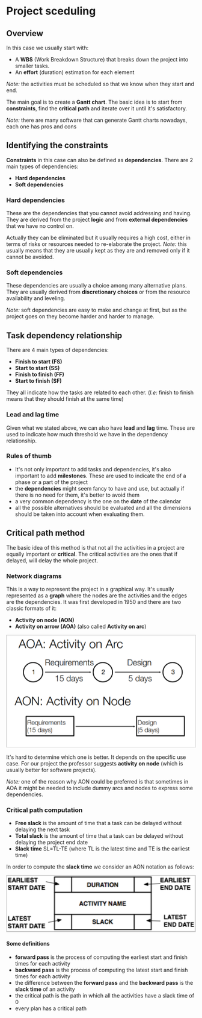 # Project sceduling

## Overview

In this case we usually start with:

- A **WBS** (Work Breakdown Structure) that breaks down the project into smaller tasks.
- An **effort** (duration) estimation for each element

*Note:* the activities must be scheduled so that we know when they start and end.

The main goal is to create a **Gantt chart**. The basic idea is to start from **constraints**, find the **critical path** and iterate over it until it's satisfactory.

*Note:* there are many software that can generate Gantt charts nowadays, each one has pros and cons

## Identifying the constraints

**Constraints** in this case can also be defined as **dependencies**. There are 2 main types of dependencies:

- **Hard dependencies**
- **Soft dependencies**

### Hard dependencies

These are the dependencies that you cannot avoid addressing and having. They are derived from the project **logic** and from **external dependencies** that we have no control on.

Actually they can be eliminated but it usually requires a high cost, either in terms of risks or resources needed to re-elaborate the project. *Note:* this usually means that they are usually kept as they are and removed only if it cannot be avoided.

### Soft dependencies

These dependencies are usually a choice among many alternative plans. They are usually derived from **discretionary choices** or from the resource availability and leveling.

*Note:* soft dependencies are easy to make and change at first, but as the project goes on they become harder and harder to manage.

## Task dependency relationship

There are 4 main types of dependencies:

- **Finish to start (FS)**
- **Start to start (SS)**
- **Finish to finish (FF)**
- **Start to finish (SF)**

They all indicate how the tasks are related to each other. (*I.e:* finish to finish means that they should finish at the same time)

### Lead and lag time

Given what we stated above, we can also have **lead** and **lag** time. These are used to indicate how much threshold we have in the dependency relationship.

### Rules of thumb

- It's not only important to add tasks and dependencies, it's also important to add **milestones**. These are used to indicate the end of a phase or a part of the project
- the **dependencies** might seem fancy to have and use, but actually if there is no need for them, it's better to avoid them
- a very common dependency is the one on the **date** of the calendar
- all the possible alternatives should be evaluated and all the dimensions should be taken into account when evaluating them.

## Critical path method

The basic idea of this method is that not all the activities in a project are equally important or **critical**. The critical activities are the ones that if delayed, will delay the whole project.

### Network diagrams

This is a way to represent the project in a graphical way. It's usually represented as a **graph** where the nodes are the activities and the edges are the dependencies. It was first developed in 1950 and there are two classic formats of it:

- **Activity on node (AON)**
- **Activity on arrow (AOA)** (also called **Activity on arc**)

![aoa_aon](../Screenshots/aoa_aon.png)

It's hard to determine which one is better. It depends on the specific use case. For our project the professor suggests **activity on node** (which is usually better for software projects).

*Note:* one of the reason why AON could be preferred is that sometimes in AOA it might be needed to include dummy arcs and nodes to express some dependencies.

### Critical path computation

- **Free slack** is the amount of time that a task can be delayed without delaying the next task
- **Total slack** is the amount of time that a task can be delayed without delaying the project end date
- **Slack time** SL=TL-TE (where TL is the latest time and TE is the earliest time)

In order to compute the **slack time** we consider an AON notation as follows:

![AON_slack](../Screenshots/AON_slack.png)

#### Some definitions

- **forward pass** is the process of computing the earliest start and finish times for each activity
- **backward pass** is the process of computing the latest start and finish times for each activity
- the difference between the **forward pass** and the **backward pass** is the **slack time** of an activity
- the critical path is the path in which all the activities have a slack time of 0
- every plan has a critical path


